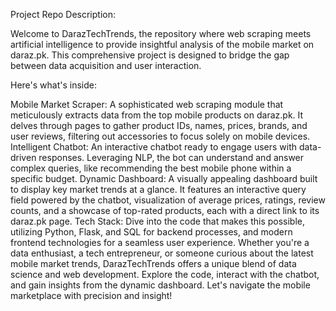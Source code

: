 Project Repo Description:

Welcome to DarazTechTrends, the repository where web scraping meets artificial intelligence to provide insightful analysis of the mobile market on daraz.pk. This comprehensive project is designed to bridge the gap between data acquisition and user interaction.

Here's what's inside:

Mobile Market Scraper: A sophisticated web scraping module that meticulously extracts data from the top mobile products on daraz.pk. It delves through pages to gather product IDs, names, prices, brands, and user reviews, filtering out accessories to focus solely on mobile devices.
Intelligent Chatbot: An interactive chatbot ready to engage users with data-driven responses. Leveraging NLP, the bot can understand and answer complex queries, like recommending the best mobile phone within a specific budget.
Dynamic Dashboard: A visually appealing dashboard built to display key market trends at a glance. It features an interactive query field powered by the chatbot, visualization of average prices, ratings, review counts, and a showcase of top-rated products, each with a direct link to its daraz.pk page.
Tech Stack: Dive into the code that makes this possible, utilizing Python, Flask, and SQL for backend processes, and modern frontend technologies for a seamless user experience.
Whether you're a data enthusiast, a tech entrepreneur, or someone curious about the latest mobile market trends, DarazTechTrends offers a unique blend of data science and web development. Explore the code, interact with the chatbot, and gain insights from the dynamic dashboard. Let's navigate the mobile marketplace with precision and insight!
